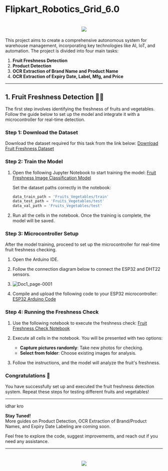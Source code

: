 # Flipkart_Robotics_Grid_6.0
<h1 align="center">
    <img src="https://readme-typing-svg.herokuapp.com/?font=Righteous&size=35&center=true&vCenter=true&width=800&height=70&duration=4000&lines=Autonomous+Warehouse+Project+🚀🏬;" />
</h1>

This project aims to create a comprehensive autonomous system for warehouse management, incorporating key technologies like AI, IoT, and automation. The project is divided into four main tasks:

1. **Fruit Freshness Detection**
2. **Product Detection**
3. **OCR Extraction of Brand Name and Product Name**
4. **OCR Extraction of Expiry Date, Label, Mfg, and Price**

---

## 1. Fruit Freshness Detection 🍎🍌

The first step involves identifying the freshness of fruits and vegetables. Follow the guide below to set up the model and integrate it with a microcontroller for real-time detection.

### Step 1: Download the Dataset

Download the dataset required for this task from the link below:
[Download Fruit Freshness Dataset](https://drive.google.com/file/d/1Ya6miJYHvw6G2hnfsGiKFA6FIKYpHJjH/view?usp=drive_link)

### Step 2: Train the Model

1. Open the following Jupyter Notebook to start training the model:
   [Fruit Freshness Image Classification Model](https://github.com/TechArcanist/Flipkart_Robotics_Grid_6.0/blob/main/Fruit%20Freshness/Image_Class_Model.ipynb)

   Set the dataset paths correctly in the notebook:
   ```python
   data_train_path = 'Fruits_Vegetables/train'
   data_test_path = 'Fruits_Vegetables/test'
   data_val_path = 'Fruits_Vegetables/test'
   ```

2. Run all the cells in the notebook. Once the training is complete, the model will be saved.

### Step 3: Microcontroller Setup

After the model training, proceed to set up the microcontroller for real-time fruit freshness checking.

1. Open the Arduino IDE.
2. Follow the connection diagram below to connect the ESP32 and DHT22 sensors.
3. ![Doc1_page-0001](https://github.com/user-attachments/assets/4b4af15f-4539-4e98-9243-8132bae3b156)

4. Compile and upload the following code to your ESP32 microcontroller:
   [ESP32 Arduino Code](https://github.com/TechArcanist/Flipkart_Robotics_Grid_6.0/blob/main/Fruit%20Freshness/sketch_oct20a.ino)

### Step 4: Running the Freshness Check

1. Use the following notebook to execute the freshness check:
   [Fruit Freshness Check Notebook](https://github.com/TechArcanist/Flipkart_Robotics_Grid_6.0/blob/main/Fruit%20Freshness/image%20class%20model%20check.ipynb)

2. Execute all cells in the notebook. You will be presented with two options:
   - **Capture pictures randomly**: Take new photos for checking.
   - **Select from folder**: Choose existing images for analysis.

3. Follow the instructions, and the model will analyze the fruit's freshness.

### Congratulations 🎉 
You have successfully set up and executed the fruit freshness detection system. Repeat these steps for testing different fruits and vegetables!

---

idhar kro

**Stay Tuned!**  
More guides on Product Detection, OCR Extraction of Brand/Product Names, and Expiry Date Labeling are coming soon.

Feel free to explore the code, suggest improvements, and reach out if you need any assistance.

---

<h1 align="center">
    <img src="https://readme-typing-svg.herokuapp.com/?font=Righteous&size=35&center=true&vCenter=true&width=500&height=70&duration=4000&lines=Thanks+for+Visiting!+👋;" />
</h1>
